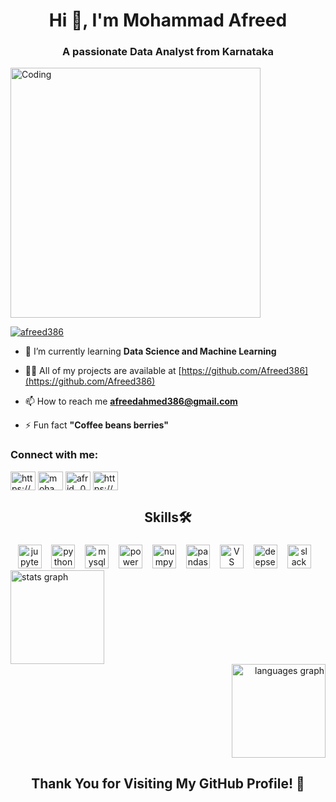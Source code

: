 <h1 align="center">Hi 👋, I'm Mohammad Afreed</h1>
<h3 align="center">A passionate Data Analyst from Karnataka</h3>

<img align="center" alt="Coding" width="400" src="https://images.squarespace-cdn.com/content/v1/5769fc401b631bab1addb2ab/1541580611624-TE64QGKRJG8SWAIUS7NS/coding-freak.gif?format=750w">

<p align="left"> <a href="https://github.com/ryo-ma/github-profile-trophy"><img src="https://github-profile-trophy.vercel.app/?username=afreed386" alt="afreed386" /></a> </p>

- 🌱 I’m currently learning **Data Science and Machine Learning**

- 👨‍💻 All of my projects are available at [https://github.com/Afreed386](https://github.com/Afreed386)

- 📫 How to reach me **afreedahmed386@gmail.com**

- ⚡ Fun fact **"Coffee beans berries"**

<h3 align="left">Connect with me:</h3>
<p align="left">
<a href="https://linkedin.com/in/https://www.linkedin.com/in/mohammad-afreed-140128263/" target="blank"><img align="center" src="https://raw.githubusercontent.com/rahuldkjain/github-profile-readme-generator/master/src/images/icons/Social/linked-in-alt.svg" alt="https://www.linkedin.com/in/mohammad-afreed-140128263/" height="30" width="40" /></a>
<a href="https://kaggle.com/mohammad afreed_12" target="blank"><img align="center" src="https://raw.githubusercontent.com/rahuldkjain/github-profile-readme-generator/master/src/images/icons/Social/kaggle.svg" alt="mohammad afreed_12" height="30" width="40" /></a>
<a href="https://instagram.com/afrid._06" target="blank"><img align="center" src="https://raw.githubusercontent.com/rahuldkjain/github-profile-readme-generator/master/src/images/icons/Social/instagram.svg" alt="afrid._06" height="30" width="40" /></a>
<a href="https://www.hackerrank.com/https://www.hackerrank.com/profile/afreedahmed386" target="blank"><img align="center" src="https://raw.githubusercontent.com/rahuldkjain/github-profile-readme-generator/master/src/images/icons/Social/hackerrank.svg" alt="https://www.hackerrank.com/profile/afreedahmed386" height="30" width="40" /></a>
</p>

<h2 align="center">Skills🛠️</h2>

###

<div align="center">
  <img src="https://img.shields.io/badge/Jupyter-F37626?logo=jupyter&logoColor=black&style=for-the-badge" height="38" alt="jupyter logo"  />
  <img width="8" />
  <img src="https://img.shields.io/badge/Python-3776AB?logo=python&logoColor=fff" height="38" alt="python logo"  />
  <img width="8" />
  <img src="https://img.shields.io/badge/MySQL-4479A1?logo=mysql&logoColor=fff" height="38" alt="mysql logo"  />
  <img width="8" />
  <img src="https://custom-icon-badges.demolab.com/badge/Power%20BI-F1C912?logo=power-bi&logoColor=fff" height="38" alt="power BI logo"  />
  <img width="8" />
  <img src="https://img.shields.io/badge/NumPy-4DABCF?logo=numpy&logoColor=fff" height="38" alt="numpy logo"  />
  <img width="8" />
  <img src="https://img.shields.io/badge/Pandas-150458?logo=pandas&logoColor=fff" height="38" alt="pandas logo"  />
  <img width="8" />
  <img src="https://custom-icon-badges.demolab.com/badge/Visual%20Studio-5C2D91.svg?&logo=visual-studio&logoColor=white" height="38" alt="VS code logo"  />
  <img width="8" />
  <img src="https://custom-icon-badges.demolab.com/badge/Matplotlib-71D291?logo=matplotlib&logoColor=fff" height="38" alt="deepseek logo"  />
  <img width="8" />
  <img src="https://img.shields.io/badge/Slack-4A154B?logo=slack&logoColor=fff" height="38" alt="slack logo"  />
  <img width="8" />
  
  
</div>

<div align="left">
  <img src="https://github-readme-stats.vercel.app/api?username=afreed386&hide_title=true&hide_rank=false&show_icons=true&include_all_commits=true&count_private=false&disable_animations=false&theme=highcontrast&locale=en&hide_border=false&order=1" height="150" alt="stats graph"  />
</div>
<div align="right">
  <img src="https://github-readme-stats.vercel.app/api/top-langs?username=afreed386&locale=en&hide_title=false&layout=compact&card_width=320&langs_count=5&theme=vision-friendly-dark&hide_border=false&order=2" height="150" alt="languages graph"  />
</div>


<h2 align="center">Thank You for Visiting My GitHub Profile! 👋</h2>

